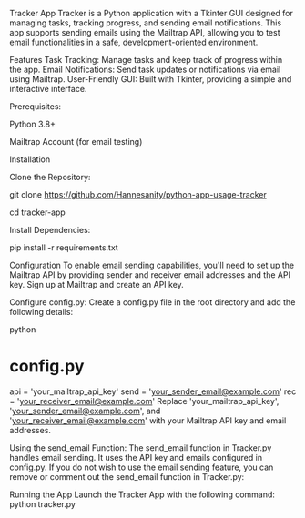 Tracker App
Tracker is a Python application with a Tkinter GUI designed for managing tasks, tracking progress, and sending email notifications. This app supports sending emails using the Mailtrap API, allowing you to test email functionalities in a safe, development-oriented environment.

Features
Task Tracking: Manage tasks and keep track of progress within the app.
Email Notifications: Send task updates or notifications via email using Mailtrap.
User-Friendly GUI: Built with Tkinter, providing a simple and interactive interface.


Prerequisites:

Python 3.8+

Mailtrap Account (for email testing)

Installation

Clone the Repository:

git clone https://github.com/Hannesanity/python-app-usage-tracker

cd tracker-app


Install Dependencies:

pip install -r requirements.txt


Configuration
To enable email sending capabilities, you'll need to set up the Mailtrap API by providing sender and receiver email addresses and the API key.
Sign up at Mailtrap and create an API key.

Configure config.py:
Create a config.py file in the root directory and add the following details:

python
# config.py
api = 'your_mailtrap_api_key'
send = 'your_sender_email@example.com'
rec = 'your_receiver_email@example.com'
Replace 'your_mailtrap_api_key', 'your_sender_email@example.com', and 'your_receiver_email@example.com' with your Mailtrap API key and email addresses.

Using the send_email Function:
The send_email function in Tracker.py handles email sending. It uses the API key and emails configured in config.py.
If you do not wish to use the email sending feature, you can remove or comment out the send_email function in Tracker.py:


Running the App
Launch the Tracker App with the following command:
python tracker.py
